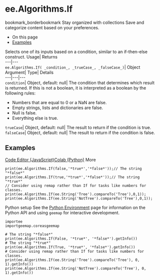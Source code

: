  
#  ee.Algorithms.If
bookmark_borderbookmark Stay organized with collections  Save and categorize content based on your preferences. 
  * On this page
  * [Examples](https://developers.google.com/earth-engine/apidocs/ee-algorithms-if#examples)


Selects one of its inputs based on a condition, similar to an if-then-else construct. 
Usage| Returns  
---|---  
`ee.Algorithms.If( _condition_, _trueCase_, _falseCase_)`| Object  
Argument| Type| Details  
---|---|---  
`condition`| Object, default: null| The condition that determines which result is returned. If this is not a boolean, it is interpreted as a boolean by the following rules: 
  * Numbers that are equal to 0 or a NaN are false.
  * Empty strings, lists and dictionaries are false.
  * Null is false.
  * Everything else is true.

  
`trueCase`| Object, default: null| The result to return if the condition is true.  
`falseCase`| Object, default: null| The result to return if the condition is false.  
## Examples
[Code Editor (JavaScript)](https://developers.google.com/earth-engine/apidocs/ee-algorithms-if#code-editor-javascript-sample)[Colab (Python)](https://developers.google.com/earth-engine/apidocs/ee-algorithms-if#colab-python-sample) More
```
print(ee.Algorithms.If(false,'*true*','*false*'));// The string "*false*"
print(ee.Algorithms.If(true,'*true*','*false*'));// The string "*true*"
// Consider using remap rather than If for tasks like numbers for classes.
print(ee.Algorithms.If(ee.String('Tree').compareTo('Tree'),0,1));
print(ee.Algorithms.If(ee.String('NotTree').compareTo('Tree'),0,1));
```
Python setup
See the [ Python Environment](https://developers.google.com/earth-engine/guides/python_install) page for information on the Python API and using `geemap` for interactive development.
```
importee
importgeemap.coreasgeemap
```
```
# The string "*false*"
print(ee.Algorithms.If(False, '*true*', '*false*').getInfo())
# The string "*true*"
print(ee.Algorithms.If(True, '*true*', '*false*').getInfo())
# Consider using remap rather than If for tasks like numbers for classes.
print(ee.Algorithms.If(ee.String('Tree').compareTo('Tree'), 0, 1).getInfo())
print(ee.Algorithms.If(ee.String('NotTree').compareTo('Tree'), 0, 1).getInfo())
```

